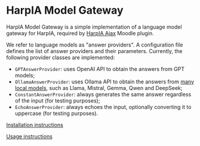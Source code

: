 # HarpIA Model Gateway

HarpIA Model Gateway is a simple implementation of a
language model gateway for HarpIA, required by
[HarpIA Ajax](../../../moodle-local_harpiaajax) Moodle plugin.


We refer to language models as "answer providers".
A configuration file defines the list of answer providers
and their parameters. Currently, the following provider
classes are implemented:


- `GPTAnswerProvider`: uses OpenAI API to obtain the answers from GPT models;
- `OllamaAnswerProvider`: uses Ollama API to obtain the answers from
    [many local models](https://ollama.com/library), such as
    Llama, Mistral, Gemma, Qwen and DeepSeek;
- `ConstantAnswerProvider`: always generates the same answer regardless of the input
    (for testing purposes);
- `EchoAnswerProvider`: always echoes the input, optionally converting it to uppercase
    (for testing purposes).




[Installation instructions](../../wiki/Installation-instructions)

[Usage instructions](../../wiki/Usage-instructions)



